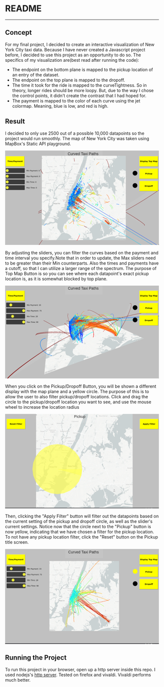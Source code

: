# README
---
## Concept
For my final project, I decided to create an interactive visualization of New York City taxi data. Because I have never created a Javascript project before, I decided to use this project as an opportunity to do so.
The specifics of my visualization are(best read after running the code):

* The endpoint on the bottom plane is mapped to the pickup location of an entry of the dataset.
* The endpoint on the top plane is mapped to the dropoff.
* The time it took for the ride is mapped to the curveTightness. So in theory, longer rides should be more loopy. But, due to the way I chose the control points, it didn't create the contrast that I had hoped for.
* The payment is mapped to the color of each curve using the jet colormap. Meaning, blue is low, and red is high.

## Result
I decided to only use 2500 out of a possible 10,000 datapoints so the project would run smoothly. The map of New York City was taken using MapBox's Static API playground.

![top view](pics/final_one.png)

By adjusting the sliders, you can filter the curves based on the payment and time interval you specify.Note that in order to update, the Max sliders need to be greater than their Min counterparts. Also the times and payments have a cutoff, so that I can utilize a larger range of the spectrum.
The purpose of Top Map Button is so you can see where each datapoint's exact pickup location is, as it is somewhat blocked by top plane.

![side view](pics/final_two.png)

When you click on the Pickup/Dropoff Button, you will be shown a different display with the map plane and a yellow circle. The purpose of this is to allow the user to also filter pickup/dropoff locations. Click and drag the circle to the pickup/dropoff location you want to see, and use the mouse wheel to increase the location radius

![location selector](pics/final_three.png)

Then, clicking the "Apply Filter" button will filter out the datapoints based on the current setting of the pickup and dropoff circle, as well as the slider's current settings. Notice now that the circle next to the "Pickup" button is now yellow, indicating that we have chosen a filter for the pickup location. To not have any pickup location filter, click the "Reset" button on the Pickup title screen.

![final](pics/final_four.png)

## Running the Project
To run this project in your browser, open up a http server inside this repo. I used nodejs's [http server](https://www.npmjs.com/package/http-server).
Tested on firefox and vivaldi. Vivaldi performs much better.
